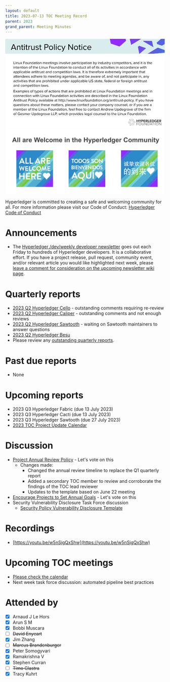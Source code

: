 ```yaml
---
layout: default
title: 2023-07-13 TOC Meeting Record
parent: 2023
grand_parent: Meeting Minutes
---
```

![Antitrust Policy Notice](../images/antitrust-policy-notice.png "Antitrust Policy Notice")
![All are Welcome in the Hyperledger Community](../images/all-are-welcome.png "All are Welcome in the Hyperledger Community")

Hyperledger is committed to creating a safe and welcoming community for all. For more information please visit our Code of Conduct: [Hyperledger Code of Conduct](https://toc.hyperledger.org/governing-documents/code-of-conduct.html)

# Announcements
* The [Hyperledger /dev/weekly developer newsletter](https://wiki.hyperledger.org/pages/viewpage.action?pageId=39618905) goes out each Friday to hundreds of Hyperledger developers. It is a collaborative effort. If you have a project release, pull request, community event, and/or relevant article you would like highlighted next week, please [leave a comment for consideration on the upcoming newsletter wiki page](https://wiki.hyperledger.org/display/DR/2023).

# Quarterly reports
* [2023 Q2 Hyperledger Cello](https://github.com/hyperledger/toc/pull/129) - outstanding comments requiring re-review
* [2023 Q2 Hyperledger Caliper](https://github.com/hyperledger/toc/pull/131) - outstanding comments and not enough reviews
* [2023 Q2 Hyperledger Sawtooth](https://github.com/hyperledger/toc/pull/128) - waiting on Sawtooth maintainers to answer questions
* [2023 Q2 Hyperledger Besu](https://github.com/hyperledger/toc/pull/133)
* Please review any [outstanding quarterly reports](https://github.com/hyperledger/toc/pulls?q=is%3Apr+is%3Aopen+label%3Aquarterly-report+user-review-requested%3A%40me).

# Past due reports
* None

# Upcoming reports
* 2023 Q3 Hyperledger Fabric (due 13 July 2023)
* 2023 Q3 Hyperledger Cacti (due 13 July 2023)
* 2023 Q3 Hyperledger Sawtooth (due 27 July 2023)
* [2023 TOC Project Update Calendar](../../project-reports/2023/2023-updates.md)

# Discussion
* [Project Annual Review Policy](https://github.com/hyperledger/toc/pull/123) - Let's vote on this
    * Changes made:
        * Changed the annual review timeline to replace the Q1 quarterly report
        * Added a secondary TOC member to review and corroborate the findings of the TOC lead reviewer
        * Updates to the template based on June 22 meeting
* [Encourage Projects to Set Annual Goals](https://github.com/hyperledger/toc/pull/125) - Let's vote on this
* Security Vulnerability Disclosure Task Force discussion
    * [Security Policy Vulnerability Disclosure Template](https://docs.google.com/document/d/1ne2RISsvRpOzy4buL1WTvs3Wm1_Scc6_82hKHx60Chk/edit)

# Recordings
* [https://youtu.be/w5nSjgQxShw](https://youtu.be/w5nSjgQxShw)

# Upcoming TOC meetings
* [Please check the calendar](https://lists.hyperledger.org/g/toc/calendar)
* Next week task force discussion: automated pipeline best practices

# Attended by
* [x] Arnaud J Le Hors
* [x] Arun S M
* [x] Bobbi Muscara
* [ ] ~~David Enyeart~~
* [x] Jim Zhang
* [ ] ~~Marcus Brandenburger~~
* [x] Peter Somogyvari
* [x] Ramakrishna V
* [x] Stephen Curran
* [ ] ~~Timo Glastra~~
* [x] Tracy Kuhrt
